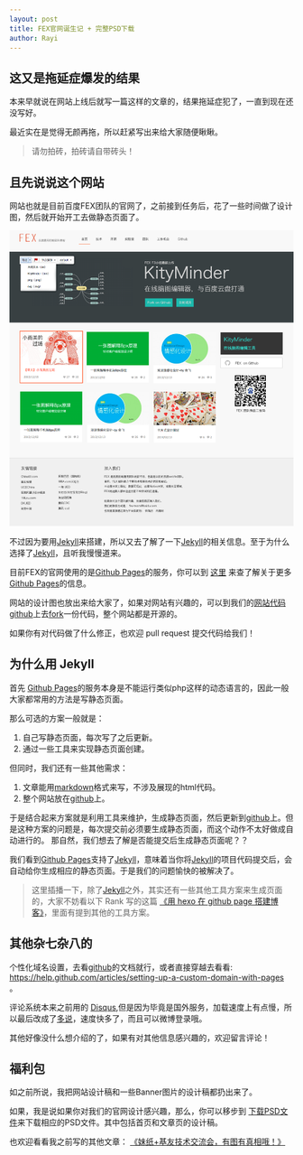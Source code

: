 ```yaml
---
layout: post
title: FEX官网诞生记 + 完整PSD下载
author: Rayi
---
```


## 这又是拖延症爆发的结果
本来早就说在网站上线后就写一篇这样的文章的，结果拖延症犯了，一直到现在还没写好。

最近实在是觉得无颜再拖，所以赶紧写出来给大家随便瞅瞅。 

> 请勿拍砖，拍砖请自带砖头！


## 且先说说这个网站
网站也就是目前百度FEX团队的官网了，之前接到任务后，花了一些时间做了设计图，然后就开始开工去做静态页面了。

![网站设计稿](/img/about-this-site/site.png)

不过因为要用[Jekyll][]来搭建，所以又去了解了一下[Jekyll][]的相关信息。至于为什么选择了[Jekyll][]，且听我慢慢道来。

目前FEX的官网使用的是[Github Pages][githubpages]的服务，你可以到 [这里][githubpages] 来查了解关于更多[Github Pages][githubpages]的信息。

网站的设计图也放出来给大家了，如果对网站有兴趣的，可以到我们的[网站代码github][fexgit]上去[fork][fexgit]一份代码，整个网站都是开源的。

如果你有对代码做了什么修正，也欢迎 pull request 提交代码给我们！



## 为什么用 Jekyll

首先 [Github Pages][githubpages]的服务本身是不能运行类似php这样的动态语言的，因此一般大家都常用的方法是写静态页面。

那么可选的方案一般就是：

1. 自己写静态页面，每次写了之后更新。
2. 通过一些工具来实现静态页面创建。

但同时，我们还有一些其他需求：

1. 文章能用[markdown][]格式来写，不涉及展现的html代码。
2. 整个网站放在[github][]上。

于是结合起来方案就是利用工具来维护，生成静态页面，然后更新到[github][]上。但是这种方案的问题是，每次提交前必须要生成静态页面，而这个动作不太好做成自动进行的。
那自然，我们想去了解是否能提交后生成静态页面呢？？

我们看到[Github Pages][githubpages]支持了[Jekyll][]，意味着当你将[Jekyll][]的项目代码提交后，会自动给你生成相应的静态页面。于是我们的问题愉快的被解决了。
> 这里插播一下，除了[Jekyll][]之外，其实还有一些其他工具方案来生成页面的，大家不妨看以下 Rank 写的这篇 [《用 hexo 在 github page 搭建博客》][rankpage]，里面有提到其他的工具方案。

## 其他杂七杂八的

个性化域名设置，去看[github]的文档就行，或者直接穿越去看看: https://help.github.com/articles/setting-up-a-custom-domain-with-pages 。

评论系统本来之前用的 [Disqus][],但是因为毕竟是国外服务，加载速度上有点慢，所以最后改成了[多说][duoshuo]，速度快多了，而且可以微博登录哦。

其他好像没什么想介绍的了，如果有对其他信息感兴趣的，欢迎留言评论！

## 福利包
如之前所说，我把网站设计稿和一些Banner图片的设计稿都扔出来了。

如果，我是说如果你对我们的官网设计感兴趣，那么，你可以移步到 [下载PSD文件][downloadpsd]来下载相应的PSD文件。其中包括首页和文章页的设计稿。

也欢迎看看我之前写的其他文章： [《妹纸+基友技术交流会，有图有真相哦！》](/blog/2014/04/fex-w3ctech-happyend/) 

[Disqus]: http://disqus.com/
[duoshuo]: http://duoshuo.com
[githubpages]: http://pages.github.com/
[github]: https://github.com/
[Jekyll]: http://jekyllrb.com/
[downloadpsd]: http://pan.baidu.com/s/1qWFaF5i
[markdown]: http://daringfireball.net/projects/markdown/
[fexgit]: http://github.com/fex-team/fex-team.github.io/
[rankpage]: http://rank.im/2014/03/10/hexo-for-blog/

